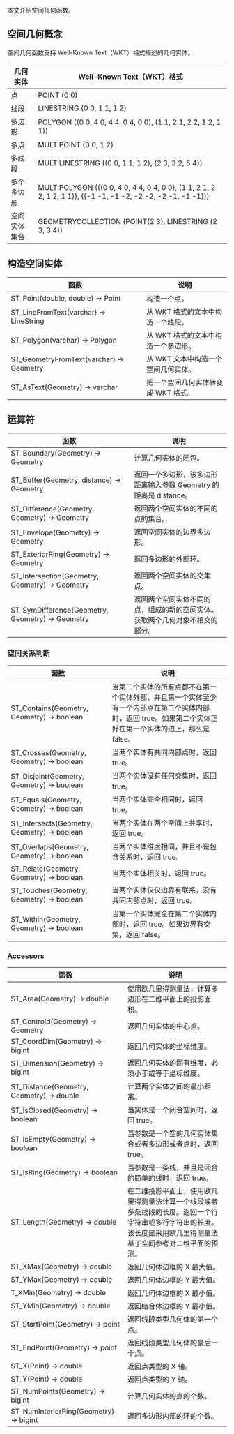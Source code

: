 本文介绍空间几何函数。

## 空间几何概念

空间几何函数支持 Well-Known Text（WKT）格式描述的几何实体。

| 几何实体     | Well-Known Text（WKT）格式                                   |
| ------------ | ------------------------------------------------------------ |
| 点           | POINT (0 0)                                                  |
| 线段         | LINESTRING (0 0, 1 1, 1 2)                                   |
| 多边形       | POLYGON ((0 0, 4 0, 4 4, 0 4, 0 0), (1 1, 2 1, 2 2, 1 2, 1 1)) |
| 多点         | MULTIPOINT (0 0, 1 2)                                        |
| 多线段       | MULTILINESTRING ((0 0, 1 1, 1 2), (2 3, 3 2, 5 4))           |
| 多个多边形   | MULTIPOLYGON (((0 0, 4 0, 4 4, 0 4, 0 0), (1 1, 2 1, 2 2, 1 2, 1 1)), ((-1 -1, -1 -2, -2 -2, -2 -1, -1 -1))) |
| 空间实体集合 | GEOMETRYCOLLECTION (POINT(2 3), LINESTRING (2 3, 3 4))       |



## 构造空间实体

| 函数                                    | 说明                              |
| --------------------------------------- | --------------------------------- |
| ST_Point(double, double) → Point        | 构造一个点。                      |
| ST_LineFromText(varchar) → LineString   | 从 WKT 格式的文本中构造一个线段。   |
| ST_Polygon(varchar) → Polygon           | 从 WKT 格式的文本中构造一个多边形。 |
| ST_GeometryFromText(varchar) → Geometry | 从 WKT 文本中构造一个空间几何实体。 |
| ST_AsText(Geometry) → varchar           | 把一个空间几何实体转变成 WKT 格式。 |



## 运算符

| 函数                                            | 说明                                                         |
| ----------------------------------------------- | ------------------------------------------------------------ |
| ST_Boundary(Geometry) → Geometry                | 计算几何实体的闭包。                                         |
| ST_Buffer(Geometry, distance) → Geometry        | 返回一个多边形，该多边形距离输入参数 Geometry 的距离是 distance。 |
| ST_Difference(Geometry, Geometry) → Geometry    | 返回两个空间实体的不同的点的集合。                           |
| ST_Envelope(Geometry) → Geometry                | 返回空间实体的边界多边形。                                   |
| ST_ExteriorRing(Geometry) → Geometry            | 返回多边形的外部环。                                         |
| ST_Intersection(Geometry, Geometry) → Geometry  | 返回两个空间实体的交集点。                                   |
| ST_SymDifference(Geometry, Geometry) → Geometry | 返回两个空间实体不同的点，组成的新的空间实体。获取两个几何对象不相交的部分。 |



### 空间关系判断

| 函数                                        | 说明                                                         |
| ------------------------------------------- | ------------------------------------------------------------ |
| ST_Contains(Geometry, Geometry) → boolean   | 当第二个实体的所有点都不在第一个实体外部，并且第一个实体至少有一个内部点在第二个实体内部时，返回 true。如果第二个实体正好在第一个实体的边上，那么是 false。 |
| ST_Crosses(Geometry, Geometry) → boolean    | 当两个实体有共同内部点时，返回 true。                         |
| ST_Disjoint(Geometry, Geometry) → boolean   | 当两个实体没有任何交集时，返回 true。                         |
| ST_Equals(Geometry, Geometry) → boolean     | 当两个实体完全相同时，返回 true。                             |
| ST_Intersects(Geometry, Geometry) → boolean | 当两个实体在两个空间上共享时，返回 true。                     |
| ST_Overlaps(Geometry, Geometry) → boolean   | 当两个实体维度相同，并且不是包含关系时，返回 true。           |
| ST_Relate(Geometry, Geometry) → boolean     | 当两个实体相关时，返回 true。                                 |
| ST_Touches(Geometry, Geometry) → boolean    | 当两个实体仅仅边界有联系，没有共同内部点时，返回 true。       |
| ST_Within(Geometry, Geometry) → boolean     | 当第一个实体完全在第二个实体内部时，返回 true。如果边界有交集，返回 false。 |



### Accessors

| 函数                                     | 说明                                                         |
| ---------------------------------------- | ------------------------------------------------------------ |
| ST_Area(Geometry) → double               | 使用欧几里得测量法，计算多边形在二维平面上的投影面积。       |
| ST_Centroid(Geometry) → Geometry         | 返回几何实体的中心点。                                       |
| ST_CoordDim(Geometry) → bigint           | 返回几何实体的坐标维度。                                     |
| ST_Dimension(Geometry) → bigint          | 返回几何实体的固有维度，必须小于或等于坐标维度。             |
| ST_Distance(Geometry, Geometry) → double | 计算两个实体之间的最小距离。                                 |
| ST_IsClosed(Geometry) → boolean          | 当实体是一个闭合空间时，返回 true。                           |
| ST_IsEmpty(Geometry) → boolean           | 当参数是一个空的几何实体集合或者多边形或者点时，返回 true。   |
| ST_IsRing(Geometry) → boolean            | 当参数是一条线，并且是闭合的简单的线时，返回 true。           |
| ST_Length(Geometry) → double             | 在二维投影平面上，使用欧几里得测量法计算一个线段或者多条线段的长度。返回一个行字符串或多行字符串的长度。该长度是采用欧几里得测量法基于空间参考对二维平面的预测。 |
| ST_XMax(Geometry) → double               | 返回几何体边框的 X 最大值。                                    |
| ST_YMax(Geometry) → double               | 返回几何体边框的 Y 最大值。                                    |
| T_XMin(Geometry) → double                | 返回几何体边框的 X 最小值。                                    |
| ST_YMin(Geometry) → double               | 返回结合体边框的 Y 最小值。                                    |
| ST_StartPoint(Geometry) → point          | 返回线段类型几何体的第一个点。                               |
| ST_EndPoint(Geometry) → point            | 返回线段类型几何体的最后一个点。                             |
| ST_X(Point) → double                     | 返回点类型的 X 轴。                                            |
| ST_Y(Point) → double                     | 返回点类型的 Y 轴。                                            |
| ST_NumPoints(Geometry) → bigint          | 计算几何实体的点的个数。                                     |
| ST_NumInteriorRing(Geometry) → bigint    | 返回多边形内部的环的个数。                                   |

